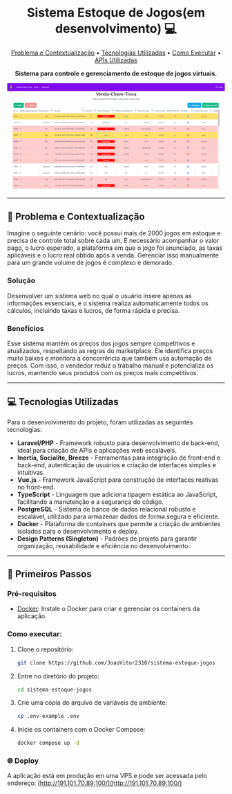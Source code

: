 <h1 align="center" style="font-weight: bold;"> Sistema Estoque de Jogos(em desenvolvimento) 💻</h1>

<p align="center">
 <a href="#problema-e-contextualizacao">Problema e Contextualização</a> • 
 <a href="#tecnologias-utilizadas">Tecnologias Utilizadas</a> • 
 <a href="#primeiros-passos">Como Executar</a> •
 <a href="#apis-utilizadas">APIs Utilizadas</a> 
</p>

<p align="center">
    <strong>Sistema para controle e gerenciamento de estoque de jogos virtuais.</strong>
</p>

![Preview](image.png)

---

## 📝 Problema e Contextualização

Imagine o seguinte cenário: você possui mais de 2000 jogos em estoque e precisa de controle total sobre cada um. É necessário acompanhar o valor pago, o lucro esperado, a plataforma em que o jogo foi anunciado, as taxas aplicáveis e o lucro real obtido após a venda. Gerenciar isso manualmente para um grande volume de jogos é complexo e demorado.

### Solução
Desenvolver um sistema web no qual o usuário insere apenas as informações essenciais, e o sistema realiza automaticamente todos os cálculos, incluindo taxas e lucros, de forma rápida e precisa.

### Benefícios
Esse sistema mantém os preços dos jogos sempre competitivos e atualizados, respeitando as regras do marketplace. Ele identifica preços muito baixos e monitora a concorrência que também usa automação de preços. Com isso, o vendedor reduz o trabalho manual e potencializa os lucros, mantendo seus produtos com os preços mais competitivos.

---

## 💻 Tecnologias Utilizadas

Para o desenvolvimento do projeto, foram utilizadas as seguintes tecnologias:

- **Laravel/PHP** - Framework robusto para desenvolvimento de back-end, ideal para criação de APIs e aplicações web escaláveis.
- **Inertia, Socialite, Breeze** - Ferramentas para integração de front-end e back-end, autenticação de usuários e criação de interfaces simples e intuitivas.
- **Vue.js** - Framework JavaScript para construção de interfaces reativas no front-end.
- **TypeScript** - Linguagem que adiciona tipagem estática ao JavaScript, facilitando a manutenção e a segurança do código.
- **PostgreSQL** - Sistema de banco de dados relacional robusto e escalável, utilizado para armazenar dados de forma segura e eficiente.
- **Docker** - Plataforma de containers que permite a criação de ambientes isolados para o desenvolvimento e deploy.
- **Design Patterns (Singleton)** - Padrões de projeto para garantir organização, reusabilidade e eficiência no desenvolvimento.

---

## 🚀 Primeiros Passos

### Pré-requisitos

- [Docker](https://www.docker.com/): Instale o Docker para criar e gerenciar os containers da aplicação.

### Como executar:

1. Clone o repositório:
   ```bash
   git clone https://github.com/JoaoVitor2310/sistema-estoque-jogos
    ```
2. Entre no diretório do projeto:
   ```bash
   cd sistema-estoque-jogos
   ```
3. Crie uma cópia do arquivo de variáveis de ambiente:
   ```bash
   cp .env-example .env
   ```
4. Inicie os containers com o Docker Compose:
   ```bash
   docker compose up -d
   ```

### 🌐 Deploy

A aplicação está em produção em uma VPS e pode ser acessada pelo endereço: [http://191.101.70.89:100/](http://191.101.70.89:100/)